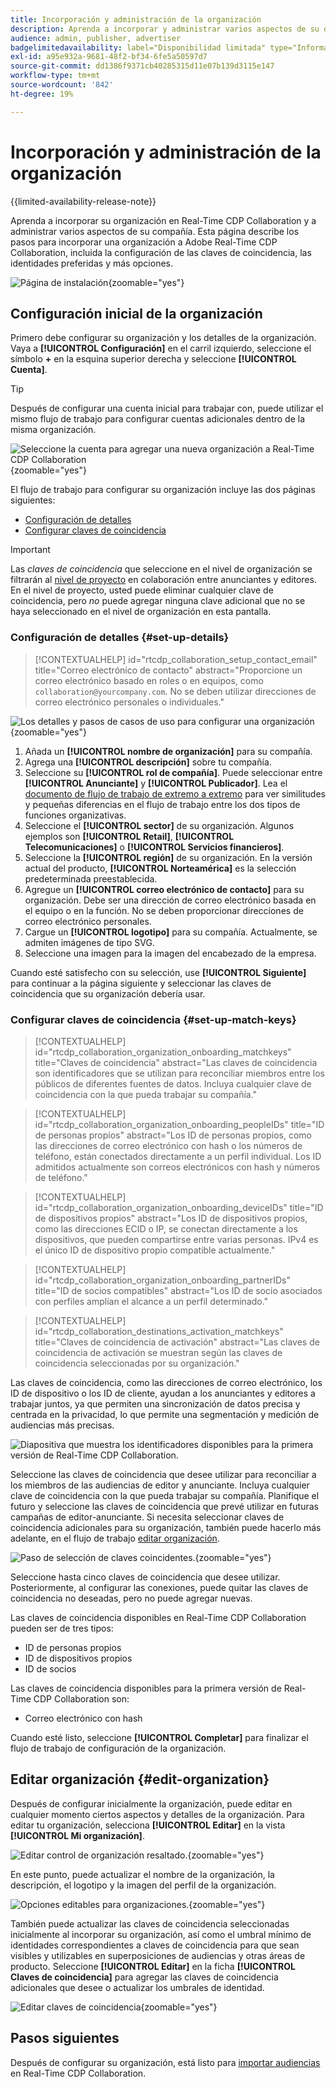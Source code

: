 ```yaml
---
title: Incorporación y administración de la organización
description: Aprenda a incorporar y administrar varios aspectos de su organización en Real-Time CDP Collaboration
audience: admin, publisher, advertiser
badgelimitedavailability: label="Disponibilidad limitada" type="Informative" url="https://helpx.adobe.com/legal/product-descriptions/real-time-customer-data-platform-collaboration.html newtab=true"
exl-id: a95e932a-9681-48f2-bf34-6fe5a50597d7
source-git-commit: dd1386f9371cb40285315d11e07b139d3115e147
workflow-type: tm+mt
source-wordcount: '842'
ht-degree: 19%

---
```


# Incorporación y administración de la organización

{{limited-availability-release-note}}

Aprenda a incorporar su organización en Real-Time CDP Collaboration y a administrar varios aspectos de su compañía. Esta página describe los pasos para incorporar una organización a Adobe Real-Time CDP Collaboration, incluida la configuración de las claves de coincidencia, las identidades preferidas y más opciones.

![Página de instalación](/help/assets/setup/manage-organization/my-organization.png){zoomable="yes"}

## Configuración inicial de la organización

Primero debe configurar su organización y los detalles de la organización. Vaya a **[!UICONTROL Configuración]** en el carril izquierdo, seleccione el símbolo **+** en la esquina superior derecha y seleccione **[!UICONTROL Cuenta]**.

>[!TIP]
>
>Después de configurar una cuenta inicial para trabajar con, puede utilizar el mismo flujo de trabajo para configurar cuentas adicionales dentro de la misma organización.

![Seleccione la cuenta para agregar una nueva organización a Real-Time CDP Collaboration](/help/assets/setup/manage-organization/add-new-account.png){zoomable="yes"}

El flujo de trabajo para configurar su organización incluye las dos páginas siguientes:

* [Configuración de detalles](#set-up-details)
* [Configurar claves de coincidencia](#set-up-match-keys)

>[!IMPORTANT]
>
>Las *claves de coincidencia* que seleccione en el nivel de organización se filtrarán al [nivel de proyecto](/help/guide/collaborate/manage-projects.md) en colaboración entre anunciantes y editores. En el nivel de proyecto, usted puede eliminar cualquier clave de coincidencia, pero *no* puede agregar ninguna clave adicional que no se haya seleccionado en el nivel de organización en esta pantalla.

### Configuración de detalles {#set-up-details}

>[!CONTEXTUALHELP]
>id="rtcdp_collaboration_setup_contact_email"
>title="Correo electrónico de contacto"
>abstract="Proporcione un correo electrónico basado en roles o en equipos, como `collaboration@yourcompany.com`. No se deben utilizar direcciones de correo electrónico personales o individuales."

![Los detalles y pasos de casos de uso para configurar una organización](/help/assets/setup/manage-organization/add-organization-details.png){zoomable="yes"}

1. Añada un **[!UICONTROL nombre de organización]** para su compañía.
2. Agrega una **[!UICONTROL descripción]** sobre tu compañía.
3. Seleccione su **[!UICONTROL rol de compañía]**. Puede seleccionar entre **[!UICONTROL Anunciante]** y **[!UICONTROL Publicador]**. Lea el [documento de flujo de trabajo de extremo a extremo](/help/guide/end-to-end-workflow.md) para ver similitudes y pequeñas diferencias en el flujo de trabajo entre los dos tipos de funciones organizativas.
4. Seleccione el **[!UICONTROL sector]** de su organización. Algunos ejemplos son **[!UICONTROL Retail]**, **[!UICONTROL Telecomunicaciones]** o **[!UICONTROL Servicios financieros]**.
5. Seleccione la **[!UICONTROL región]** de su organización. En la versión actual del producto, **[!UICONTROL Norteamérica]** es la selección predeterminada preestablecida.
6. Agregue un **[!UICONTROL correo electrónico de contacto]** para su organización. Debe ser una dirección de correo electrónico basada en el equipo o en la función. No se deben proporcionar direcciones de correo electrónico personales.
7. Cargue un **[!UICONTROL logotipo]** para su compañía. Actualmente, se admiten imágenes de tipo SVG.
8. Seleccione una imagen para la imagen del encabezado de la empresa.

Cuando esté satisfecho con su selección, use **[!UICONTROL Siguiente]** para continuar a la página siguiente y seleccionar las claves de coincidencia que su organización debería usar.

### Configurar claves de coincidencia {#set-up-match-keys}

>[!CONTEXTUALHELP]
>id="rtcdp_collaboration_organization_onboarding_matchkeys"
>title="Claves de coincidencia"
>abstract="Las claves de coincidencia son identificadores que se utilizan para reconciliar miembros entre los públicos de diferentes fuentes de datos. Incluya cualquier clave de coincidencia con la que pueda trabajar su compañía."

>[!CONTEXTUALHELP]
>id="rtcdp_collaboration_organization_onboarding_peopleIDs"
>title="ID de personas propios"
>abstract="Los ID de personas propios, como las direcciones de correo electrónico con hash o los números de teléfono, están conectados directamente a un perfil individual. Los ID admitidos actualmente son correos electrónicos con hash y números de teléfono."

>[!CONTEXTUALHELP]
>id="rtcdp_collaboration_organization_onboarding_deviceIDs"
>title="ID de dispositivos propios"
>abstract="Los ID de dispositivos propios, como las direcciones ECID o IP, se conectan directamente a los dispositivos, que pueden compartirse entre varias personas. IPv4 es el único ID de dispositivo propio compatible actualmente."

>[!CONTEXTUALHELP]
>id="rtcdp_collaboration_organization_onboarding_partnerIDs"
>title="ID de socios compatibles"
>abstract="Los ID de socio asociados con perfiles amplían el alcance a un perfil determinado."

>[!CONTEXTUALHELP]
>id="rtcdp_collaboration_destinations_activation_matchkeys"
>title="Claves de coincidencia de activación"
>abstract="Las claves de coincidencia de activación se muestran según las claves de coincidencia seleccionadas por su organización."

Las claves de coincidencia, como las direcciones de correo electrónico, los ID de dispositivo o los ID de cliente, ayudan a los anunciantes y editores a trabajar juntos, ya que permiten una sincronización de datos precisa y centrada en la privacidad, lo que permite una segmentación y medición de audiencias más precisas.

![Diapositiva que muestra los identificadores disponibles para la primera versión de Real-Time CDP Collaboration.](/help/assets/setup/manage-organization/available-identifiers.png)

Seleccione las claves de coincidencia que desee utilizar para reconciliar a los miembros de las audiencias de editor y anunciante. Incluya cualquier clave de coincidencia con la que pueda trabajar su compañía. Planifique el futuro y seleccione las claves de coincidencia que prevé utilizar en futuras campañas de editor-anunciante. Si necesita seleccionar claves de coincidencia adicionales para su organización, también puede hacerlo más adelante, en el flujo de trabajo [editar organización](#edit-organization).

![Paso de selección de claves coincidentes.](/help/assets/setup/manage-organization/add-organization-match-keys.png){zoomable="yes"}

Seleccione hasta cinco claves de coincidencia que desee utilizar. Posteriormente, al configurar las conexiones, puede quitar las claves de coincidencia no deseadas, pero no puede agregar nuevas.

Las claves de coincidencia disponibles en Real-Time CDP Collaboration pueden ser de tres tipos:

* ID de personas propios
* ID de dispositivos propios
* ID de socios

Las claves de coincidencia disponibles para la primera versión de Real-Time CDP Collaboration son:

* Correo electrónico con hash

<!--

not available in the Limited GA release

* Hashed phone
* IPv4

-->

Cuando esté listo, seleccione **[!UICONTROL Completar]** para finalizar el flujo de trabajo de configuración de la organización.

## Editar organización {#edit-organization}

Después de configurar inicialmente la organización, puede editar en cualquier momento ciertos aspectos y detalles de la organización. Para editar tu organización, selecciona **[!UICONTROL Editar]** en la vista **[!UICONTROL Mi organización]**.

![Editar control de organización resaltado.](/help/assets/setup/manage-organization/edit-organization.png){zoomable="yes"}

En este punto, puede actualizar el nombre de la organización, la descripción, el logotipo y la imagen del perfil de la organización.

![Opciones editables para organizaciones.](/help/assets/setup/manage-organization/editable-options.png){zoomable="yes"}

También puede actualizar las claves de coincidencia seleccionadas inicialmente al incorporar su organización, así como el umbral mínimo de identidades correspondientes a claves de coincidencia para que sean visibles y utilizables en superposiciones de audiencias y otras áreas de producto. Seleccione **[!UICONTROL Editar]** en la ficha **[!UICONTROL Claves de coincidencia]** para agregar las claves de coincidencia adicionales que desee o actualizar los umbrales de identidad.

![Editar claves de coincidencia](/help/assets/setup/manage-organization/edit-match-keys.png){zoomable="yes"}

## Pasos siguientes

Después de configurar su organización, está listo para [importar audiencias](/help/guide/setup/onboard-audiences.md) en Real-Time CDP Collaboration.
